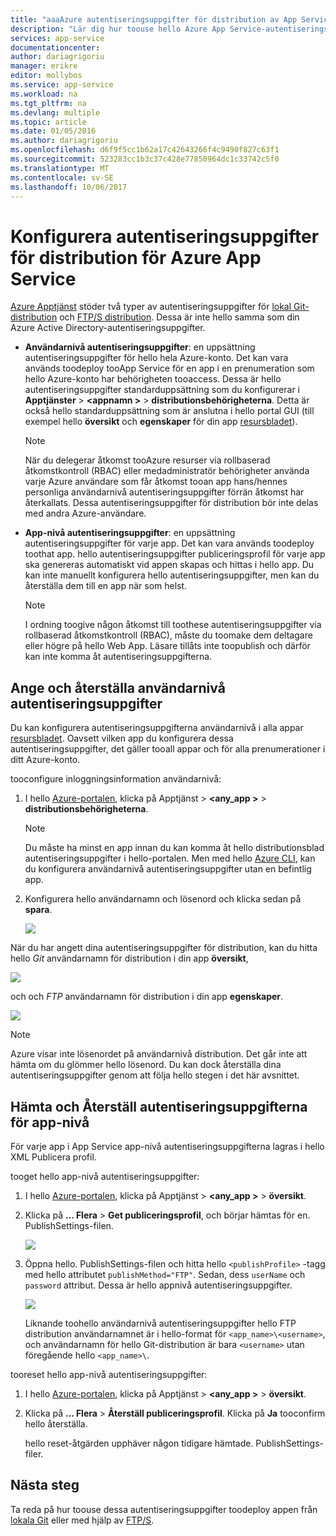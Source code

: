 ```yaml
---
title: "aaaAzure autentiseringsuppgifter för distribution av App Service | Microsoft Docs"
description: "Lär dig hur toouse hello Azure App Service-autentiseringsuppgifter för distribution."
services: app-service
documentationcenter: 
author: dariagrigoriu
manager: erikre
editor: mollybos
ms.service: app-service
ms.workload: na
ms.tgt_pltfrm: na
ms.devlang: multiple
ms.topic: article
ms.date: 01/05/2016
ms.author: dariagrigoriu
ms.openlocfilehash: d6f9f5cc1b62a17c42643266f4c9490f827c63f1
ms.sourcegitcommit: 523283cc1b3c37c428e77850964dc1c33742c5f0
ms.translationtype: MT
ms.contentlocale: sv-SE
ms.lasthandoff: 10/06/2017
---
```

# <a name="configure-deployment-credentials-for-azure-app-service"></a>Konfigurera autentiseringsuppgifter för distribution för Azure App Service
[Azure Apptjänst](http://go.microsoft.com/fwlink/?LinkId=529714) stöder två typer av autentiseringsuppgifter för [lokal Git-distribution](app-service-deploy-local-git.md) och [FTP/S distribution](app-service-deploy-ftp.md). Dessa är inte hello samma som din Azure Active Directory-autentiseringsuppgifter.

* **Användarnivå autentiseringsuppgifter**: en uppsättning autentiseringsuppgifter för hello hela Azure-konto. Det kan vara används toodeploy tooApp Service för en app i en prenumeration som hello Azure-konto har behörigheten tooaccess. Dessa är hello autentiseringsuppgifter standarduppsättning som du konfigurerar i **Apptjänster** > **&lt;appnamn >** > **distributionsbehörigheterna**. Detta är också hello standarduppsättning som är anslutna i hello portal GUI (till exempel hello **översikt** och **egenskaper** för din app [resursbladet](../azure-resource-manager/resource-group-portal.md#manage-resources)).

    > [!NOTE]
    > När du delegerar åtkomst tooAzure resurser via rollbaserad åtkomstkontroll (RBAC) eller medadministratör behörigheter använda varje Azure användare som får åtkomst tooan app hans/hennes personliga användarnivå autentiseringsuppgifter förrän åtkomst har återkallats. Dessa autentiseringsuppgifter för distribution bör inte delas med andra Azure-användare.
    >
    >

* **App-nivå autentiseringsuppgifter**: en uppsättning autentiseringsuppgifter för varje app. Det kan vara används toodeploy toothat app. hello autentiseringsuppgifter publiceringsprofil för varje app ska genereras automatiskt vid appen skapas och hittas i hello app. Du kan inte manuellt konfigurera hello autentiseringsuppgifter, men kan du återställa dem till en app när som helst.

    > [!NOTE]
    > I ordning toogive någon åtkomst till toothese autentiseringsuppgifter via rollbaserad åtkomstkontroll (RBAC), måste du toomake dem deltagare eller högre på hello Web App. Läsare tillåts inte toopublish och därför kan inte komma åt autentiseringsuppgifterna.
    >
    >

## <a name="userscope"></a>Ange och återställa användarnivå autentiseringsuppgifter

Du kan konfigurera autentiseringsuppgifterna användarnivå i alla appar [resursbladet](../azure-resource-manager/resource-group-portal.md#manage-resources). Oavsett vilken app du konfigurera dessa autentiseringsuppgifter, det gäller tooall appar och för alla prenumerationer i ditt Azure-konto. 

tooconfigure inloggningsinformation användarnivå:

1. I hello [Azure-portalen](https://portal.azure.com), klicka på Apptjänst >  **&lt;any_app >** > **distributionsbehörigheterna**.

    > [!NOTE]
    > Du måste ha minst en app innan du kan komma åt hello distributionsblad autentiseringsuppgifter i hello-portalen. Men med hello [Azure CLI](app-service-web-app-azure-resource-manager-xplat-cli.md), kan du konfigurera användarnivå autentiseringsuppgifter utan en befintlig app.

2. Konfigurera hello användarnamn och lösenord och klicka sedan på **spara**.

    ![](./media/app-service-deployment-credentials/deployment_credentials_configure.png)

När du har angett dina autentiseringsuppgifter för distribution, kan du hitta hello *Git* användarnamn för distribution i din app **översikt**,

![](./media/app-service-deployment-credentials/deployment_credentials_overview.png)

och och *FTP* användarnamn för distribution i din app **egenskaper**.

![](./media/app-service-deployment-credentials/deployment_credentials_properties.png)

> [!NOTE]
> Azure visar inte lösenordet på användarnivå distribution. Det går inte att hämta om du glömmer hello lösenord. Du kan dock återställa dina autentiseringsuppgifter genom att följa hello stegen i det här avsnittet.
>
>  

## <a name="appscope"></a>Hämta och Återställ autentiseringsuppgifterna för app-nivå
För varje app i App Service app-nivå autentiseringsuppgifterna lagras i hello XML Publicera profil.

tooget hello app-nivå autentiseringsuppgifter:

1. I hello [Azure-portalen](https://portal.azure.com), klicka på Apptjänst >  **&lt;any_app >** > **översikt**.

2. Klicka på **... Flera** > **Get publiceringsprofil**, och börjar hämtas för en. PublishSettings-filen.

    ![](./media/app-service-deployment-credentials/publish_profile_get.png)

3. Öppna hello. PublishSettings-filen och hitta hello `<publishProfile>` -tagg med hello attributet `publishMethod="FTP"`. Sedan, dess `userName` och `password` attribut.
Dessa är hello appnivå autentiseringsuppgifter.

    ![](./media/app-service-deployment-credentials/publish_profile_editor.png)

    Liknande toohello användarnivå autentiseringsuppgifter hello FTP distribution användarnamnet är i hello-format för `<app_name>\<username>`, och användarnamn för hello Git-distribution är bara `<username>` utan föregående hello `<app_name>\`.

tooreset hello app-nivå autentiseringsuppgifter:

1. I hello [Azure-portalen](https://portal.azure.com), klicka på Apptjänst >  **&lt;any_app >** > **översikt**.

2. Klicka på **... Flera** > **Återställ publiceringsprofil**. Klicka på **Ja** tooconfirm hello återställa.

    hello reset-åtgärden upphäver någon tidigare hämtade. PublishSettings-filer.

## <a name="next-steps"></a>Nästa steg

Ta reda på hur toouse dessa autentiseringsuppgifter toodeploy appen från [lokala Git](app-service-deploy-local-git.md) eller med hjälp av [FTP/S](app-service-deploy-ftp.md).
